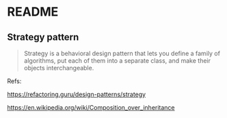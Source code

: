# README

## Strategy pattern

> Strategy is a behavioral design pattern that lets you define a family of algorithms, put each of them into a separate class, and make their objects interchangeable.

Refs:

https://refactoring.guru/design-patterns/strategy

https://en.wikipedia.org/wiki/Composition_over_inheritance